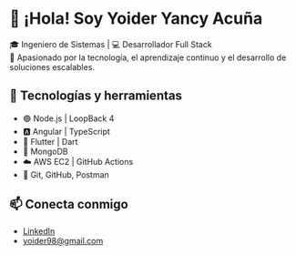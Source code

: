 # 👋 ¡Hola! Soy Yoider Yancy Acuña

🎓 Ingeniero de Sistemas | 💻 Desarrollador Full Stack  
🧠 Apasionado por la tecnología, el aprendizaje continuo y el desarrollo de soluciones escalables.

## 🚀 Tecnologías y herramientas
- 🟢 Node.js | LoopBack 4
- 🅰️ Angular | TypeScript
- 📱 Flutter | Dart
- 🍃 MongoDB
- ☁️ AWS EC2 | GitHub Actions
- 🔧 Git, GitHub, Postman


## 📫 Conecta conmigo
- [LinkedIn](https://www.linkedin.com/in/yoider-j-yancy-acu%C3%B1a/)
- yoider98@gmail.com

